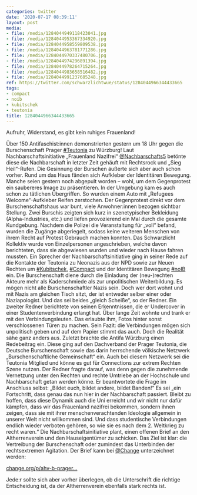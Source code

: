 ```yaml
---
categories: twitter
date: '2020-07-17 08:39:11'
layout: post
media:
- file: /media/1284044949118423041.jpg
- file: /media/1284044953367334920.jpg
- file: /media/1284044958559809538.jpg
- file: /media/1284044963781771286.jpg
- file: /media/1284044970337480706.jpg
- file: /media/1284044974296891394.jpg
- file: /media/1284044978264715264.jpg
- file: /media/1284044983658516482.jpg
- file: /media/1284044991237685248.jpg
ref: https://twitter.com/schwarzlichtwue/status/1284044966344433665
tags:
- compact
- noib
- kubitschek
- teutonia
title: 1284044966344433665
---
```

Aufruhr, Widerstand, es gibt kein ruhiges Frauenland!



Über 150 Antifaschist:innen demonstrierten gestern um 18 Uhr gegen die Burschenschaft Prager [#Teutonia](/t/teutonia) zu Würzburg! 
Laut Nachbarschaftsinitiative „Frauenland Nazifrei“ [@Nachbarschafts5](https://twitter.com/Nachbarschafts5) betönte diese die Nachbarschaft in letzter Zeit gehäuft mit Rechtsrock und „Sieg Heil“-Rufen. Die Gesinnung der Burschen äußerte sich aber auch schon vorher. 
Rund um das Haus fänden sich Aufkleber der Identitären Bewegung. Manche seien gestern noch abgepult worden – wohl, um dem Gegenprotest ein saubereres Image zu präsentieren. In der Umgebung kam es auch schon zu tätlichen Übergriffen. 
So wurden einem Auto mit „Refugees Welcome“-Aufkleber Reifen zerstochen.
Der Gegenprotest direkt vor dem Burschenschaftshaus war bunt, viele Anwohner:innen bezogen sichtbar Stellung. Zwei Burschis zeigten sich kurz in szenetypischer Bekleidung (Alpha-Industries, etc.) und liefen provozierend ein Mal durch die gesamte Kundgebung.
Nachdem die Polizei die Veranstaltung für „voll“ befand, wurden die Zugänge abgeriegelt, sodass keine weiteren Menschen von ihrem Recht auf Protest Gebrauch machen konnten.
Das Schwarzlicht Kollektiv wurde von Einzelpersonen angeschrieben, welche davon berichteten, dass sie abgewiesen wurden und wieder nach Hause fahren mussten.
Ein Sprecher der Nachbarschaftsinitiative ging in seiner Rede auf die Kontakte der Teutonia zu Neonazis aus der NPD sowie zur Neuen Rechten um [#Kubitschek](/t/kubitschek), [#Compact](/t/compact) und der Identitären Bewegung [#noIB](/t/noib) ein.
Die Burschenschaft diene durch die Einladung der (neu-)rechten Akteure mehr als Kaderschmiede als zur unpolitischen Weiterbildung.
Es mögen nicht alle Burschenschaftler Nazis sein. Doch wer dort wohnt und mit Nazis am gleichen Tisch sitzt, der ist entweder selber einer oder Naziapologist. Und das sei beides „gleich Scheiße“, so der Redner.
Ein zweiter Redner berichtete von seinen Erkenntnissen, die er Undercover in einer Studentenverbindung erlangt hat. Über lange Zeit wohnte und trank er mit den Verbindungsleuten. Das erlaubte ihm, Fotos hinter sonst verschlossenen Türen zu machen.
Sein Fazit: die Verbindungen mögen sich unpolitisch geben und auf dem Papier stimmt das auch. Doch die Realität sähe ganz anders aus.
Zuletzt brachte die Antifa Würzburg einen Redebeitrag ein. Diese ging auf den Dachverband der Prager Teutonia, die Deutsche Burschenschaft sowie das darin herrschende völkische Netzwerk „Burschenschaftliche Gemeinschaft“ ein.
Auch bei diesem Netzwerk sei die Teutonia Mitglied und könne es gut für Connections zur extrem Rechten Szene nutzen.
Der Redner fragte darauf, was denn gegen die zunehmende Vernetzung unter den Rechten und rechte Umtriebe an der Hochschule und Nachbarschaft getan werden könne. Er beantwortete die Frage im Anschluss selbst: „Bildet euch, bildet andere, bildet Banden!“
Es sei „ein Fortschritt, dass genau das nun hier in der Nachbarschaft passiert. Bleibt zu hoffen, dass diese Dynamik auch die Uni erreicht und wir nicht nur dafür kämpfen, dass wir das  Frauenland nazifrei bekommen, sondern ihnen zeigen, dass sie mit ihrer menschenverachtenden Ideologie allgemein in unserer Welt nicht willkommen sind. Und dass studentische Verbindungen endlich wieder verboten gehören, so wie sie es nach dem 2. Weltkrieg zu recht waren.“
Die Nachbarschaftsinitiative plant, einen offenen Brief an den Altherrenverein und den Hauseigentümer zu schicken. Das Ziel ist klar: die Vertreibung der Burschenschaft oder zumindest das Unterbinden der rechtsextremen Agitation.
Der Brief kann bei [@Change](https://twitter.com/Change) unterzeichnet werden:

[change.org/p/ahv-b-prager…](https://www.change.org/p/ahv-b-prager-teutonia-w%C3%BCrzburg-gegen-burschenschaftlichen-rechtsextremismus-durchgreifen)

Jede:r sollte sich aber vorher überlegen, ob die Unterschrift die richtige Entscheidung ist, da der Altherrenverein ebenfalls stark rechts ist.